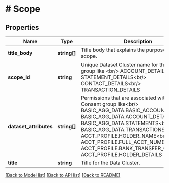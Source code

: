 # # Scope

## Properties

Name | Type | Description | Notes
------------ | ------------- | ------------- | -------------
**title_body** | **string[]** | Title body that explains the purpose of the scope. |
**scope_id** | **string** | Unique Dataset Cluster name for the consent group like &lt;br/&gt; ACCOUNT_DETAILS&lt;br/&gt; STATEMENT_DETAILS&lt;br/&gt; CONTACT_DETAILS&lt;br/&gt; TRANSACTION_DETAILS |
**dataset_attributes** | **string[]** | Permissions that are associated with the Consent group like&lt;br/&gt; BASIC_AGG_DATA.BASIC_ACCOUNT_INFO&lt;br/&gt; BASIC_AGG_DATA.ACCOUNT_DETAILS&lt;br/&gt; BASIC_AGG_DATA.STATEMENTS&lt;br/&gt; BASIC_AGG_DATA.TRANSACTIONS&lt;br/&gt; ACCT_PROFILE.HOLDER_NAME&lt;br/&gt; ACCT_PROFILE.FULL_ACCT_NUMBER&lt;br/&gt; ACCT_PROFILE.BANK_TRANSFER_CODE&lt;br/&gt; ACCT_PROFILE.HOLDER_DETAILS | [optional]
**title** | **string** | Title for the Data Cluster. |

[[Back to Model list]](../../README.md#models) [[Back to API list]](../../README.md#endpoints) [[Back to README]](../../README.md)
